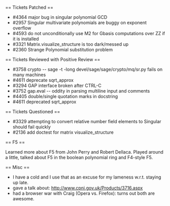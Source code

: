 == Tickets Patched ==
 * #4364 major bug in singular polynomial GCD
 * #2957 Singular multivariate polynomials are buggy on exponent overflow
 * #4593 do not unconditionally use M2 for Gbasis computations over ZZ if it is installed
 * #3321 Matrix.visualize_structure is too dark/messed up
 * #2360 Strange Polynomial substitution problem

== Tickets Reviewed with Positive Review ==

 * #3758 crypto -- sage -t -long devel/sage/sage/crypto/mq/sr.py fails on many machines
 * #4611 deprecate sqrt_approx
 * #3294 GAP interface broken after CTRL-C
 * #3752 gap.eval -- oddity in parsing multiline input and comments
 * #4405 double/single quotation marks in docstring
 * #4611 deprecated sqrt_approx

== Tickets Questioned ==

 * #3329 attempting to convert relative number field elements to Singular should fail quickly
 * #2136 add doctest for matrix visualize_structure

== F5 ==

Learned more about F5 from John Perry and Robert Dellaca. Played around a little, talked about F5 in the boolean polynomial ring and F4-style F5.

== Misc ==
 * I have a cold and I use that as an excuse for my lameness w.r.t. staying up late.
 * gave a talk about: http://www.cpni.gov.uk/Products/3716.aspx
 * had a browser war with Craig (Opera vs. Firefox): turns out both are awesome.
